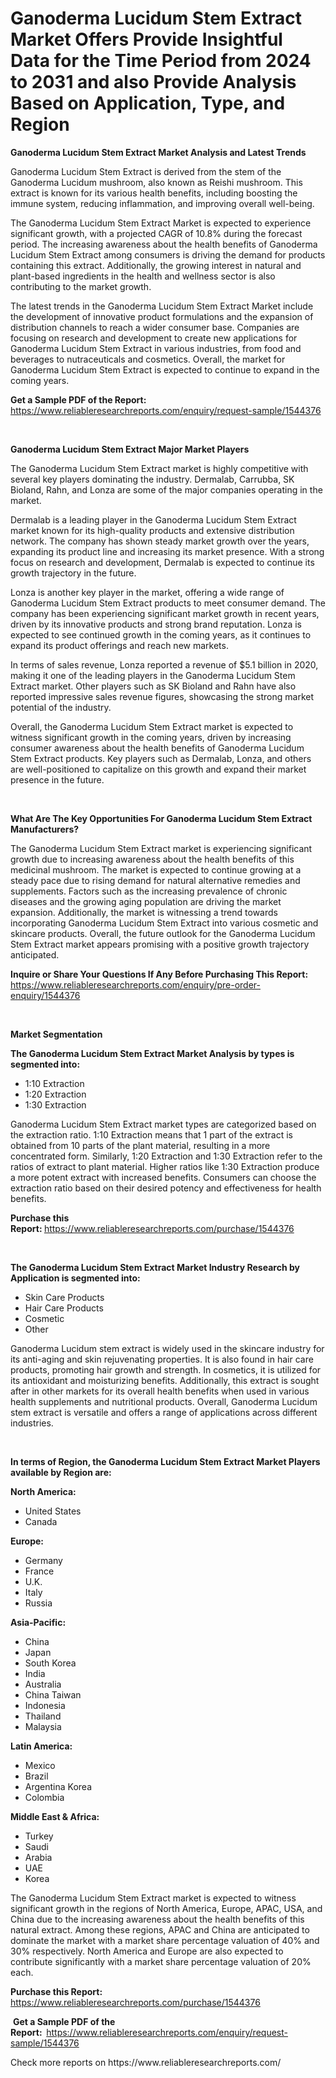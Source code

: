 <p><h1>Ganoderma Lucidum Stem Extract Market Offers Provide Insightful Data for the Time Period from 2024 to 2031 and also Provide Analysis Based on Application, Type, and Region</h1></p><p><strong>Ganoderma Lucidum Stem Extract Market Analysis and Latest Trends</strong></p>
<p><p>Ganoderma Lucidum Stem Extract is derived from the stem of the Ganoderma Lucidum mushroom, also known as Reishi mushroom. This extract is known for its various health benefits, including boosting the immune system, reducing inflammation, and improving overall well-being.</p><p>The Ganoderma Lucidum Stem Extract Market is expected to experience significant growth, with a projected CAGR of 10.8% during the forecast period. The increasing awareness about the health benefits of Ganoderma Lucidum Stem Extract among consumers is driving the demand for products containing this extract. Additionally, the growing interest in natural and plant-based ingredients in the health and wellness sector is also contributing to the market growth.</p><p>The latest trends in the Ganoderma Lucidum Stem Extract Market include the development of innovative product formulations and the expansion of distribution channels to reach a wider consumer base. Companies are focusing on research and development to create new applications for Ganoderma Lucidum Stem Extract in various industries, from food and beverages to nutraceuticals and cosmetics. Overall, the market for Ganoderma Lucidum Stem Extract is expected to continue to expand in the coming years.</p></p>
<p><strong>Get a Sample PDF of the Report:&nbsp;</strong> <a href="https://www.reliableresearchreports.com/enquiry/request-sample/1544376">https://www.reliableresearchreports.com/enquiry/request-sample/1544376</a></p>
<p>&nbsp;</p>
<p><strong>Ganoderma Lucidum Stem Extract Major Market Players</strong></p>
<p><p>The Ganoderma Lucidum Stem Extract market is highly competitive with several key players dominating the industry. Dermalab, Carrubba, SK Bioland, Rahn, and Lonza are some of the major companies operating in the market.</p><p>Dermalab is a leading player in the Ganoderma Lucidum Stem Extract market known for its high-quality products and extensive distribution network. The company has shown steady market growth over the years, expanding its product line and increasing its market presence. With a strong focus on research and development, Dermalab is expected to continue its growth trajectory in the future.</p><p>Lonza is another key player in the market, offering a wide range of Ganoderma Lucidum Stem Extract products to meet consumer demand. The company has been experiencing significant market growth in recent years, driven by its innovative products and strong brand reputation. Lonza is expected to see continued growth in the coming years, as it continues to expand its product offerings and reach new markets.</p><p>In terms of sales revenue, Lonza reported a revenue of $5.1 billion in 2020, making it one of the leading players in the Ganoderma Lucidum Stem Extract market. Other players such as SK Bioland and Rahn have also reported impressive sales revenue figures, showcasing the strong market potential of the industry.</p><p>Overall, the Ganoderma Lucidum Stem Extract market is expected to witness significant growth in the coming years, driven by increasing consumer awareness about the health benefits of Ganoderma Lucidum Stem Extract products. Key players such as Dermalab, Lonza, and others are well-positioned to capitalize on this growth and expand their market presence in the future.</p></p>
<p>&nbsp;</p>
<p><strong>What Are The Key Opportunities For Ganoderma Lucidum Stem Extract Manufacturers?</strong></p>
<p><p>The Ganoderma Lucidum Stem Extract market is experiencing significant growth due to increasing awareness about the health benefits of this medicinal mushroom. The market is expected to continue growing at a steady pace due to rising demand for natural alternative remedies and supplements. Factors such as the increasing prevalence of chronic diseases and the growing aging population are driving the market expansion. Additionally, the market is witnessing a trend towards incorporating Ganoderma Lucidum Stem Extract into various cosmetic and skincare products. Overall, the future outlook for the Ganoderma Lucidum Stem Extract market appears promising with a positive growth trajectory anticipated.</p></p>
<p><strong>Inquire or Share Your Questions If Any Before Purchasing This Report:</strong> <a href="https://www.reliableresearchreports.com/enquiry/pre-order-enquiry/1544376">https://www.reliableresearchreports.com/enquiry/pre-order-enquiry/1544376</a></p>
<p>&nbsp;</p>
<p><strong>Market Segmentation</strong></p>
<p><strong>The Ganoderma Lucidum Stem Extract Market Analysis by types is segmented into:</strong></p>
<p><ul><li>1:10 Extraction</li><li>1:20 Extraction</li><li>1:30 Extraction</li></ul></p>
<p><p>Ganoderma Lucidum Stem Extract market types are categorized based on the extraction ratio. 1:10 Extraction means that 1 part of the extract is obtained from 10 parts of the plant material, resulting in a more concentrated form. Similarly, 1:20 Extraction and 1:30 Extraction refer to the ratios of extract to plant material. Higher ratios like 1:30 Extraction produce a more potent extract with increased benefits. Consumers can choose the extraction ratio based on their desired potency and effectiveness for health benefits.</p></p>
<p><strong>Purchase this Report:&nbsp;</strong><a href="https://www.reliableresearchreports.com/purchase/1544376">https://www.reliableresearchreports.com/purchase/1544376</a></p>
<p>&nbsp;</p>
<p><strong>The Ganoderma Lucidum Stem Extract Market Industry Research by Application is segmented into:</strong></p>
<p><ul><li>Skin Care Products</li><li>Hair Care Products</li><li>Cosmetic</li><li>Other</li></ul></p>
<p><p>Ganoderma Lucidum stem extract is widely used in the skincare industry for its anti-aging and skin rejuvenating properties. It is also found in hair care products, promoting hair growth and strength. In cosmetics, it is utilized for its antioxidant and moisturizing benefits. Additionally, this extract is sought after in other markets for its overall health benefits when used in various health supplements and nutritional products. Overall, Ganoderma Lucidum stem extract is versatile and offers a range of applications across different industries.</p></p>
<p>&nbsp;</p>
<p><strong>In terms of Region, the Ganoderma Lucidum Stem Extract Market Players available by Region are:</strong></p>
<p>
    <p> <strong> North America: </strong>
        <ul>
            <li>United States</li>
            <li>Canada</li>
        </ul>
        </p> 
    <p> <strong> Europe: </strong>
        <ul>
            <li>Germany</li>
            <li>France</li>
            <li>U.K.</li>
            <li>Italy</li>
            <li>Russia</li>
        </ul>
        </p> 
    <p> <strong> Asia-Pacific: </strong>
        <ul>
            <li>China</li>
            <li>Japan</li>
            <li>South Korea</li>
            <li>India</li>
            <li>Australia</li>
            <li>China Taiwan</li>
            <li>Indonesia</li>
            <li>Thailand</li>
            <li>Malaysia</li>
        </ul>
        </p> 
    <p> <strong> Latin America: </strong>
        <ul>
            <li>Mexico</li>
            <li>Brazil</li>
            <li>Argentina Korea</li>
            <li>Colombia</li>
        </ul>
        </p> 
    <p> <strong> Middle East & Africa: </strong>
        <ul>
            <li>Turkey</li>
            <li>Saudi</li>
            <li>Arabia</li>
            <li>UAE</li>
            <li>Korea</li>
        </ul>
    </p>
    </p>
<p><p>The Ganoderma Lucidum Stem Extract market is expected to witness significant growth in the regions of North America, Europe, APAC, USA, and China due to the increasing awareness about the health benefits of this natural extract. Among these regions, APAC and China are anticipated to dominate the market with a market share percentage valuation of 40% and 30% respectively. North America and Europe are also expected to contribute significantly with a market share percentage valuation of 20% each.</p></p>
<p><strong>Purchase this Report: </strong><a href="https://www.reliableresearchreports.com/purchase/1544376">https://www.reliableresearchreports.com/purchase/1544376</a></p>
<p>&nbsp;<strong>Get a Sample PDF of the Report:&nbsp;&nbsp;</strong><a href="https://www.reliableresearchreports.com/enquiry/request-sample/1544376">https://www.reliableresearchreports.com/enquiry/request-sample/1544376</a></p>
<p><strong></strong></p>
<p>Check more reports on https://www.reliableresearchreports.com/</p>